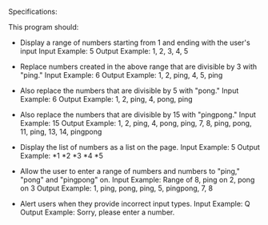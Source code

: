 


Specifications:

This program should:
- Display a range of numbers starting from 1 and ending with the user's input
  Input Example: 5
  Output Example: 1, 2, 3, 4, 5

- Replace numbers created in the above range that are divisible by 3 with "ping."
  Input Example: 6
  Output Example: 1, 2, ping, 4, 5, ping

- Also replace the numbers that are divisible by 5 with "pong."
  Input Example: 6
  Output Example: 1, 2, ping, 4, pong, ping

- Also replace the numbers that are divisible by 15 with "pingpong."
  Input Example: 15
  Output Example: 1, 2, ping, 4, pong, ping, 7, 8, ping, pong, 11, ping, 13, 14, pingpong

- Display the list of numbers as a list on the page.
  Input Example: 5
  Output Example:
  *1
  *2
  *3
  *4
  *5

- Allow the user to enter a range of numbers and numbers to "ping," "pong" and "pingpong" on.
  Input Example: Range of 8, ping on 2, pong on 3
  Output Example: 1, ping, pong, ping, 5, pingpong, 7, 8

- Alert users when they provide incorrect input types.
  Input Example: Q
  Output Example: Sorry, please enter a number.
